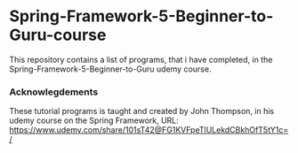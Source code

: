 # Spring-Framework-5-Beginner-to-Guru-course

This repository contains a list of programs, that i have completed, in the Spring-Framework-5-Beginner-to-Guru udemy course.

### Acknowlegdements
These tutorial programs is taught and created by John Thompson, in his udemy course on the Spring Framework, URL: https://www.udemy.com/share/101sT42@FG1KVFpeTlULekdCBkhOfT5tY1c=/
